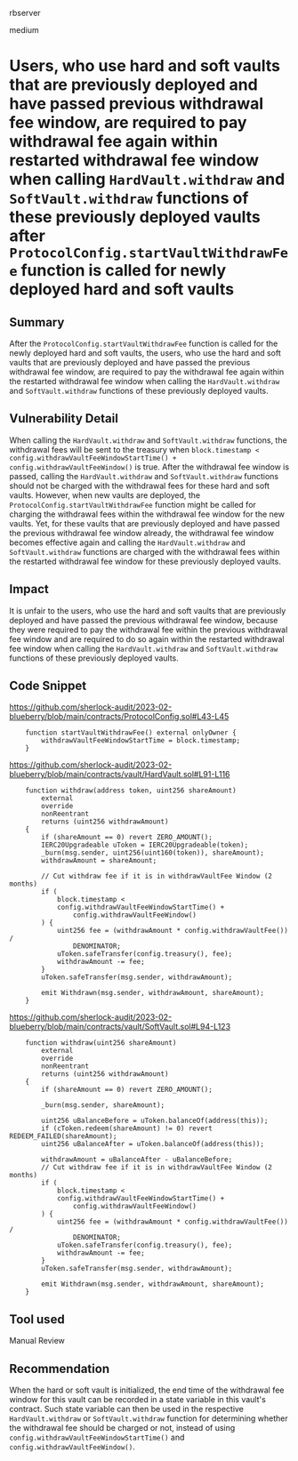 rbserver

medium

# Users, who use hard and soft vaults that are previously deployed and have passed previous withdrawal fee window, are required to pay withdrawal fee again within restarted withdrawal fee window when calling `HardVault.withdraw` and `SoftVault.withdraw` functions of these previously deployed vaults after `ProtocolConfig.startVaultWithdrawFee` function is called for newly deployed hard and soft vaults

## Summary
After the `ProtocolConfig.startVaultWithdrawFee` function is called for the newly deployed hard and soft vaults, the users, who use the hard and soft vaults that are previously deployed and have passed the previous withdrawal fee window, are required to pay the withdrawal fee again within the restarted withdrawal fee window when calling the `HardVault.withdraw` and `SoftVault.withdraw` functions of these previously deployed vaults.

## Vulnerability Detail
When calling the `HardVault.withdraw` and `SoftVault.withdraw` functions, the withdrawal fees will be sent to the treasury when `block.timestamp < config.withdrawVaultFeeWindowStartTime() + config.withdrawVaultFeeWindow()` is true. After the withdrawal fee window is passed, calling the `HardVault.withdraw` and `SoftVault.withdraw` functions should not be charged with the withdrawal fees for these hard and soft vaults. However, when new vaults are deployed, the `ProtocolConfig.startVaultWithdrawFee` function might be called for charging the withdrawal fees within the withdrawal fee window for the new vaults. Yet, for these vaults that are previously deployed and have passed the previous withdrawal fee window already, the withdrawal fee window becomes effective again and calling the `HardVault.withdraw` and `SoftVault.withdraw` functions are charged with the withdrawal fees within the restarted withdrawal fee window for these previously deployed vaults.

## Impact
It is unfair to the users, who use the hard and soft vaults that are previously deployed and have passed the previous withdrawal fee window, because they were required to pay the withdrawal fee within the previous withdrawal fee window and are required to do so again within the restarted withdrawal fee window when calling the `HardVault.withdraw` and `SoftVault.withdraw` functions of these previously deployed vaults.

## Code Snippet
https://github.com/sherlock-audit/2023-02-blueberry/blob/main/contracts/ProtocolConfig.sol#L43-L45
```solidity
    function startVaultWithdrawFee() external onlyOwner {
        withdrawVaultFeeWindowStartTime = block.timestamp;
    }
```

https://github.com/sherlock-audit/2023-02-blueberry/blob/main/contracts/vault/HardVault.sol#L91-L116
```solidity
    function withdraw(address token, uint256 shareAmount)
        external
        override
        nonReentrant
        returns (uint256 withdrawAmount)
    {
        if (shareAmount == 0) revert ZERO_AMOUNT();
        IERC20Upgradeable uToken = IERC20Upgradeable(token);
        _burn(msg.sender, uint256(uint160(token)), shareAmount);
        withdrawAmount = shareAmount;

        // Cut withdraw fee if it is in withdrawVaultFee Window (2 months)
        if (
            block.timestamp <
            config.withdrawVaultFeeWindowStartTime() +
                config.withdrawVaultFeeWindow()
        ) {
            uint256 fee = (withdrawAmount * config.withdrawVaultFee()) /
                DENOMINATOR;
            uToken.safeTransfer(config.treasury(), fee);
            withdrawAmount -= fee;
        }
        uToken.safeTransfer(msg.sender, withdrawAmount);

        emit Withdrawn(msg.sender, withdrawAmount, shareAmount);
    }
```

https://github.com/sherlock-audit/2023-02-blueberry/blob/main/contracts/vault/SoftVault.sol#L94-L123
```solidity
    function withdraw(uint256 shareAmount)
        external
        override
        nonReentrant
        returns (uint256 withdrawAmount)
    {
        if (shareAmount == 0) revert ZERO_AMOUNT();

        _burn(msg.sender, shareAmount);

        uint256 uBalanceBefore = uToken.balanceOf(address(this));
        if (cToken.redeem(shareAmount) != 0) revert REDEEM_FAILED(shareAmount);
        uint256 uBalanceAfter = uToken.balanceOf(address(this));

        withdrawAmount = uBalanceAfter - uBalanceBefore;
        // Cut withdraw fee if it is in withdrawVaultFee Window (2 months)
        if (
            block.timestamp <
            config.withdrawVaultFeeWindowStartTime() +
                config.withdrawVaultFeeWindow()
        ) {
            uint256 fee = (withdrawAmount * config.withdrawVaultFee()) /
                DENOMINATOR;
            uToken.safeTransfer(config.treasury(), fee);
            withdrawAmount -= fee;
        }
        uToken.safeTransfer(msg.sender, withdrawAmount);

        emit Withdrawn(msg.sender, withdrawAmount, shareAmount);
    }
```

## Tool used
Manual Review

## Recommendation
When the hard or soft vault is initialized, the end time of the withdrawal fee window for this vault can be recorded in a state variable in this vault's contract. Such state variable can then be used in the respective `HardVault.withdraw` or `SoftVault.withdraw` function for determining whether the withdrawal fee should be charged or not, instead of using `config.withdrawVaultFeeWindowStartTime()` and `config.withdrawVaultFeeWindow()`.